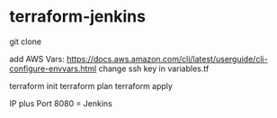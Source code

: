 # terraform-jenkins

git clone

add AWS Vars: https://docs.aws.amazon.com/cli/latest/userguide/cli-configure-envvars.html
change ssh key in variables.tf

terraform init
terraform plan
terraform apply

IP plus Port 8080 = Jenkins

